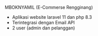 MBOKNYAMIL (E-Commerse Rengginang)
- Aplikasi website laravel 11 dan php 8.3
- Terintegrasi dengan Email API
- 2 user (admin dan pelanggan)
